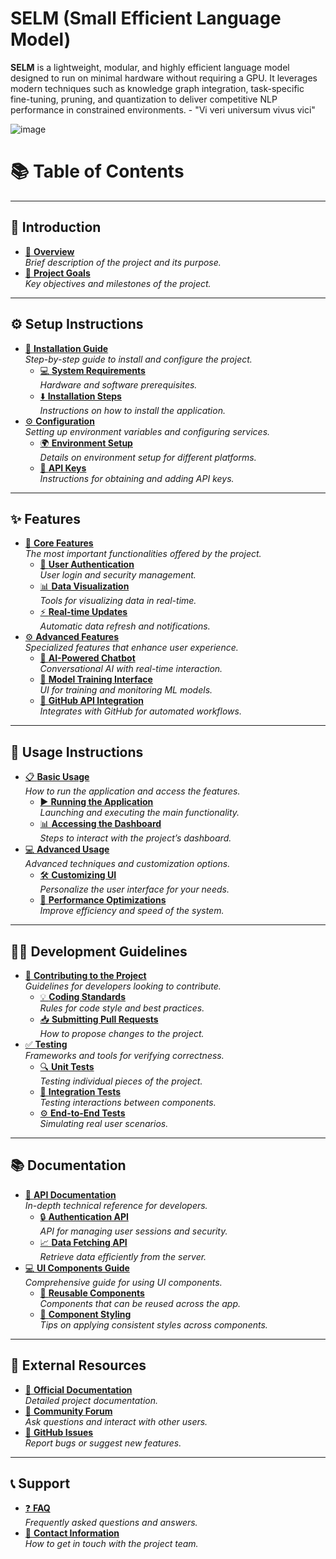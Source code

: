 # SELM (Small Efficient Language Model)

**SELM** is a lightweight, modular, and highly efficient language model designed to run on minimal hardware without requiring a GPU. It leverages modern techniques such as knowledge graph integration, task-specific fine-tuning, pruning, and quantization to deliver competitive NLP performance in constrained environments. - "Vi veri universum vivus vici"

![image](https://github.com/user-attachments/assets/7e4c6d44-1801-4a58-9dd3-854223edc817)

# **📚 Table of Contents**

---

## **🚀 Introduction**
- [📖 **Overview**](docs/overview.md)  
  _Brief description of the project and its purpose._
- [🎯 **Project Goals**](#project-goals)  
  _Key objectives and milestones of the project._

---

## **⚙️ Setup Instructions**
- [🔧 **Installation Guide**](#installation-guide)  
  _Step-by-step guide to install and configure the project._
  - [💻 **System Requirements**](#system-requirements)  
    _Hardware and software prerequisites._
  - [⬇️ **Installation Steps**](#installation-steps)  
    _Instructions on how to install the application._
- [⚙️ **Configuration**](#configuration)  
  _Setting up environment variables and configuring services._
  - [🌍 **Environment Setup**](#environment-setup)  
    _Details on environment setup for different platforms._
  - [🔑 **API Keys**](#api-keys)  
    _Instructions for obtaining and adding API keys._

---

## **✨ Features**
- [🚀 **Core Features**](#core-features)  
  _The most important functionalities offered by the project._
  - [🔐 **User Authentication**](#user-authentication)  
    _User login and security management._
  - [📊 **Data Visualization**](#data-visualization)  
    _Tools for visualizing data in real-time._
  - [⚡ **Real-time Updates**](#real-time-updates)  
    _Automatic data refresh and notifications._
- [⚙️ **Advanced Features**](#advanced-features)  
  _Specialized features that enhance user experience._
  - [🤖 **AI-Powered Chatbot**](https://example.com/chatbot.html#features)  
    _Conversational AI with real-time interaction._
  - [🧠 **Model Training Interface**](https://example.com/model-training.html#interface)  
    _UI for training and monitoring ML models._
  - [🔗 **GitHub API Integration**](https://example.com/github-integration.html#api-usage)  
    _Integrates with GitHub for automated workflows._

---

## **📑 Usage Instructions**
- [📋 **Basic Usage**](#basic-usage)  
  _How to run the application and access the features._
  - [▶️ **Running the Application**](#running-the-application)  
    _Launching and executing the main functionality._
  - [📊 **Accessing the Dashboard**](#accessing-the-dashboard)  
    _Steps to interact with the project’s dashboard._
- [💻 **Advanced Usage**](#advanced-usage)  
  _Advanced techniques and customization options._
  - [🛠️ **Customizing UI**](https://example.com/custom-ui.html#modifications)  
    _Personalize the user interface for your needs._
  - [🚀 **Performance Optimizations**](https://example.com/optimizations.html#strategies)  
    _Improve efficiency and speed of the system._

---

## **👨‍💻 Development Guidelines**
- [📝 **Contributing to the Project**](#contributing-to-the-project)  
  _Guidelines for developers looking to contribute._
  - [💡 **Coding Standards**](#coding-standards)  
    _Rules for code style and best practices._
  - [📥 **Submitting Pull Requests**](#submitting-pull-requests)  
    _How to propose changes to the project._
- [✅ **Testing**](#testing)  
  _Frameworks and tools for verifying correctness._
  - [🔍 **Unit Tests**](#unit-tests)  
    _Testing individual pieces of the project._
  - [🔗 **Integration Tests**](#integration-tests)  
    _Testing interactions between components._
  - [⚙️ **End-to-End Tests**](https://example.com/testing.html#e2e-tests)  
    _Simulating real user scenarios._

---

## **📚 Documentation**
- [📘 **API Documentation**](https://example.com/api-docs.html)  
  _In-depth technical reference for developers._
  - [🔒 **Authentication API**](https://example.com/api-docs.html#authentication-api)  
    _API for managing user sessions and security._
  - [📈 **Data Fetching API**](https://example.com/api-docs.html#data-fetch-api)  
    _Retrieve data efficiently from the server._
- [💻 **UI Components Guide**](https://example.com/ui-components.html)  
  _Comprehensive guide for using UI components._
  - [🔄 **Reusable Components**](https://example.com/ui-components.html#reusable-components)  
    _Components that can be reused across the app._
  - [🎨 **Component Styling**](https://example.com/ui-components.html#styling)  
    _Tips on applying consistent styles across components._

---

## **🔗 External Resources**
- [📖 **Official Documentation**](https://usernamesare4slaves.github.io/)  
  _Detailed project documentation._
- [💬 **Community Forum**](https://forum.example.com)  
  _Ask questions and interact with other users._
- [🐛 **GitHub Issues**](https://github.com/UsernamesAre4Slaves/Repo/issues)  
  _Report bugs or suggest new features._

---

## **📞 Support**
- [❓ **FAQ**](#faq)  
  _Frequently asked questions and answers._
- [📧 **Contact Information**](#contact-information)  
  _How to get in touch with the project team._

